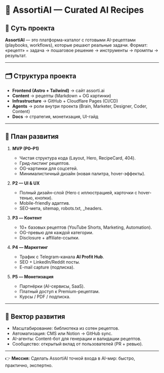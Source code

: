# 🚀 AssortiAI — Curated AI Recipes

## 🎯 Суть проекта

**AssortiAI** — это платформа-каталог с готовыми AI-рецептами (playbooks, workflows), которые решают реальные задачи.
Формат: «рецепт» = задача → пошаговое решение → инструменты → промпты → результат.

---

## 🗂 Структура проекта

* **Frontend (Astro + Tailwind)** → сайт assorti.ai
* **Content** → рецепты (Markdown + OG картинки)
* **Infrastructure** → GitHub + Cloudflare Pages (CI/CD)
* **Agents** → роли внутри проекта (Brain, Marketer, Designer, Coder, Content)
* **Docs** → стратегия, монетизация, UI-гайд

---

## 📌 План развития

1. **MVP (P0–P1)**

   * Чистая структура кода (Layout, Hero, RecipeCard, 404).
   * Грид-листинг рецептов.
   * OG-картинки для соцсетей.
   * Минималистичный дизайн (новая палитра, hover-эффекты).

2. **P2 — UI & UX**

   * Полный дизайн-слой (Hero с иллюстрацией, карточки с hover-тенью, кнопки).
   * Mobile-friendly адаптив.
   * SEO-мета, sitemap, robots.txt, _headers.

3. **P3 — Контент**

   * 10+ базовых рецептов (YouTube Shorts, Marketing, Automation).
   * OG-превью для каждой категории.
   * Disclosure + affiliate-ссылки.

4. **P4 — Маркетинг**

   * Трафик с Telegram-канала **AI Profit Hub**.
   * SEO + LinkedIn/Reddit посты.
   * E-mail capture (подписка).

5. **P5 — Монетизация**

   * Партнёрки (AI-сервисы, SaaS).
   * Платный доступ к Premium-рецептам.
   * Курсы / PDF / подписка.

---

## 🔮 Вектор развития

* Масштабирование: библиотека из сотен рецептов.
* Автоматизация: CMS или Notion → GitHub sync.
* AI-агенты: Content-бот для генерации и валидации рецептов.
* Сообщество: открытый вклад от пользователей (PR + ревью).

---

👉 **Миссия:**
Сделать AssortiAI точкой входа в AI-мир: быстро, практично, экспертно.


